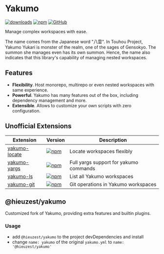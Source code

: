 # Yakumo

[![downloads](https://img.shields.io/npm/dm/yakumo?style=flat-square)](https://www.npmjs.com/package/yakumo)
[![npm](https://img.shields.io/npm/v/yakumo?style=flat-square)](https://www.npmjs.com/package/yakumo)
[![GitHub](https://img.shields.io/github/license/shigma/yakumo?style=flat-square)](https://github.com/shigma/yakumo/blob/master/LICENSE)

Manage complex workspaces with ease.

The name comes from the Japanese word "八雲". In Touhou Project, Yakumo Yukari is monster of the realm, one of the sages of Gensokyo. The summon she manages even has its own summon. Hence, the name also indicates that this library's capability of managing nested workspaces.

## Features

- **Flexibility**. Host monorepo, multirepo or even nested workspaces with same experience.
- **Powerful**. Yakumo has many features out of the box, including dependency management and more.
- **Extensible**. Allows to customize your own scripts with zero configuration.

## Unofficial Extensions

| Extension                           | Version                                                                                                             | Description                            |
| ----------------------------------- | ------------------------------------------------------------------------------------------------------------------- | -------------------------------------- |
| [yakumo-locate](./packages/locate/) | [![npm](https://img.shields.io/npm/v/yakumo-locate?style=flat-square)](https://www.npmjs.com/package/yakumo-locate) | Locate workspaces flexibly             |
| [yakumo-yargs](./packages/yargs/)   | [![npm](https://img.shields.io/npm/v/yakumo-yargs?style=flat-square)](https://www.npmjs.com/package/yakumo-yargs)   | Full yargs support for yakumo commands |
| [yakumo-ls](./packages/ls/)         | [![npm](https://img.shields.io/npm/v/yakumo-ls?style=flat-square)](https://www.npmjs.com/package/yakumo-ls)         | List all Yakumo workspaces             |
| [yakumo-git](./packages/git/)       | [![npm](https://img.shields.io/npm/v/yakumo-git?style=flat-square)](https://www.npmjs.com/package/yakumo-git)       | Git operations in Yakumo workspaces    |

## @hieuzest/yakumo

Customized fork of Yakumo, providing extra features and builtin plugins.

### Usage

- add `@hieuzest/yakumo` to the project devDependencies and install
- change `name: yakumo` of the original `yakumo.yml` to `name: '@hieuzest/yakumo'`
